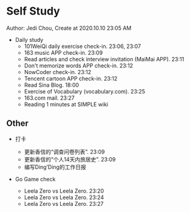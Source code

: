 # Self Study

Author: Jedi Chou, Create at 2020.10.10 23:05 AM

* Daily study
  * 101WeiQi daily exercise check-in. 23:06, 23:07
  * 163 music APP check-in. 23:09
  * Read articles and check interview invitation (MaiMai APP). 23:11
  * Don't memorize words APP check-in. 23:12
  * NowCoder check-in. 23:12
  * Tencent cartoon APP check-in. 23:12
  * Read Sina Blog. 18:00
  * Exercise of Vocabulary (vocabulary.com). 23:25
  * 163.com mail. 23:27
  * Reading 1 minutes at SIMPLE wiki

## Other

* 打卡
  * 更新香信的“调查问卷列表”. 23:09
  * 更新香信的“个人14天内旅居史”. 23:09
  * 编写Ding’Ding的工作日报

* Go Game check
  * Leela Zero vs Leela Zero. 23:20
  * Leela Zero vs Leela Zero. 23:24
  * Leela Zero vs Leela Zero. 23:27
